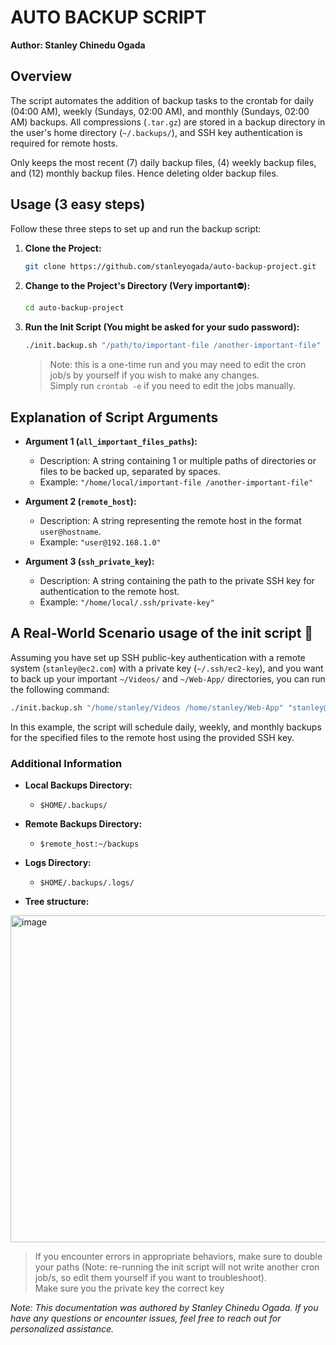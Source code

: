 # AUTO BACKUP SCRIPT

**Author: Stanley Chinedu Ogada**

## Overview
The script automates the addition of backup tasks to the crontab for daily (04:00 AM), weekly (Sundays, 02:00 AM), and monthly (Sundays, 02:00 AM) backups. All compressions (`.tar.gz`) are stored in a backup directory in the user's home directory (`~/.backups/`), and SSH key authentication is required for remote hosts.

Only keeps the most recent (7) daily backup files, (4)  weekly backup files, and (12) monthly backup files. Hence deleting older backup files.


## Usage (3 easy steps)

Follow these three steps to set up and run the backup script:

1. **Clone the Project:**
   ```bash
   git clone https://github.com/stanleyogada/auto-backup-project.git
   ```

2. **Change to the Project's Directory (Very important⛔️):**
   ```bash
   cd auto-backup-project
   ```

3. **Run the Init Script (You might be asked for your sudo password):**
   ```bash
   ./init.backup.sh "/path/to/important-file /another-important-file" "user@remote-host" "/path/to/ssh/private-key"
   ```
   > Note: this is a one-time run and you may need to edit the cron job/s by yourself if you wish to make any changes. \
   > Simply run `crontab -e` if you need to edit the jobs manually.

## Explanation of Script Arguments

- **Argument 1 (`all_important_files_paths`):**
  - Description: A string containing 1 or multiple paths of directories or files to be backed up, separated by spaces.
  - Example: `"/home/local/important-file /another-important-file"`

- **Argument 2 (`remote_host`):**
  - Description: A string representing the remote host in the format `user@hostname`.
  - Example: `"user@192.168.1.0"`

- **Argument 3 (`ssh_private_key`):**
  - Description: A string containing the path to the private SSH key for authentication to the remote host.
  - Example: `"/home/local/.ssh/private-key"`

## A Real-World Scenario usage of the init script 🧪

Assuming you have set up SSH public-key authentication with a remote system (`stanley@ec2.com`) with a private key (`~/.ssh/ec2-key`), and you want to back up your important `~/Videos/` and `~/Web-App/` directories, you can run the following command:

```bash
./init.backup.sh "/home/stanley/Videos /home/stanley/Web-App" "stanley@ec2.com" "/home/stanley/.ssh/ec2-key"
```

In this example, the script will schedule daily, weekly, and monthly backups for the specified files to the remote host using the provided SSH key.

### Additional Information

- **Local Backups Directory:**
  - `$HOME/.backups/`

- **Remote Backups Directory:**
  - `$remote_host:~/backups`

- **Logs Directory:**
  - `$HOME/.backups/.logs/`

- **Tree structure:**
<img width="523" alt="image" src="https://github.com/stanleyogada/auto-backup-project/assets/102979724/543e6d75-8156-4684-9afe-56ad17495889">


> If you encounter errors in appropriate behaviors, make sure to double your paths (Note: re-running the init script will not write another cron job/s, so edit them yourself if you want to troubleshoot).\
> Make sure you the private key the correct key


*Note: This documentation was authored by Stanley Chinedu Ogada. If you have any questions or encounter issues, feel free to reach out for personalized assistance.*
